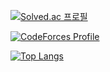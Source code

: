[![Solved.ac
프로필](http://mazassumnida.wtf/api/v2/generate_badge?boj=kss418)](https://solved.ac/kss418)

[![CodeForces Profile](https://cf.leed.at?id=TRErnD)](https://codeforces.com/profile/TRErnD)

[![Top Langs](https://github-readme-stats.vercel.app/api/top-langs/?username=kss418)](https://github.com/anuraghazra/github-readme-stats)
